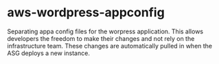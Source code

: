 # aws-wordpress-appconfig
Separating appa config files for the worpress application. 
This allows developers the freedom to make their changes and not rely on the infrastructure team.
These changes are automatically pulled in when the ASG deploys a new instance.

